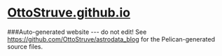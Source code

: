 [OttoStruve.github.io](https://ottostruve.github.io)
===============
###Auto-generated website --- do not edit!
See https://github.com/OttoStruve/astrodata_blog for the Pelican-generated source files.

